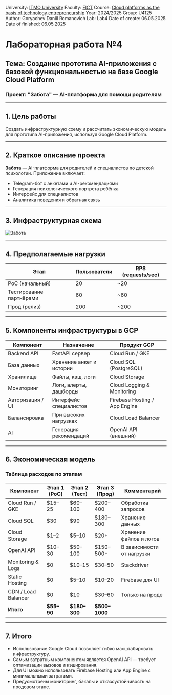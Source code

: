 University: [ITMO University](https://itmo.ru/ru/)
Faculty: [FICT](https://fict.itmo.ru)
Course: [Cloud platforms as the basis of technology entrepreneurship](https://itmo-ict-faculty.github.io/cloud-platforms-as-the-basis-of-technology-entrepreneurship/)
Year: 2024/2025
Group: U4125
Author: Goryachev Daniil Romanovich
Lab: Lab4
Date of create: 06.05.2025
Date of finished: 06.05.2025

# Лабораторная работа №4

## Тема: Создание прототипа AI-приложения с базовой функциональностью на базе Google Cloud Platform

### Проект: "Забота" — AI-платформа для помощи родителям

---

## 1. Цель работы

Создать инфраструктурную схему и рассчитать экономическую модель для прототипа AI-приложения, используя Google Cloud Platform.

---

## 2. Краткое описание проекта

**Забота** — AI-платформа для родителей и специалистов по детской психологии. Приложение включает:

* Telegram-бот с анкетами и AI-рекомендациями
* Генерация психологического портрета ребёнка
* Интерфейс для специалистов
* Аналитика поведения и обратная связь

---

## 3. Инфраструктурная схема

![Забота](https://github.com/user-attachments/assets/eb9d7138-73d0-498a-acd7-ff44ac085032)


---

## 4. Предполагаемые нагрузки

| Этап                    | Пользователи | RPS (requests/sec) |
| ----------------------- | ------------ | ------------------ |
| PoC (начальный)         | 20           | \~20               |
| Тестирование партнёрами | 60           | \~60               |
| Прод (релиз)            | 200          | \~200              |

---

## 5. Компоненты инфраструктуры в GCP

| Компонент        | Назначение               | Продукт GCP                   |
| ---------------- | ------------------------ | ----------------------------- |
| Backend API      | FastAPI сервер           | Cloud Run / GKE               |
| База данных      | Хранение анкет и истории | Cloud SQL (PostgreSQL)        |
| Хранилище        | Файлы, кэш, логи         | Cloud Storage                 |
| Мониторинг       | Логи, алерты, дашборды   | Cloud Logging & Monitoring    |
| Авторизация / UI | Интерфейс специалистов   | Firebase Hosting / App Engine |
| Балансировка     | При высоких нагрузках    | Cloud Load Balancer           |
| AI               | Генерация рекомендаций   | OpenAI API (внешний)          |

---

## 6. Экономическая модель

### Таблица расходов по этапам

| Компонент           | Этап 1 (PoC) | Этап 2 (Тест) | Этап 3 (Прод)  | Комментарий               |
| ------------------- | ------------ | ------------- | -------------- | ------------------------- |
| Cloud Run / GKE     | \$15–25      | \$60–100      | \$200–400      | Обработка запросов        |
| Cloud SQL           | \$30         | \$90          | \$180–300      | Хранение данных           |
| Cloud Storage       | \$1–2        | \$5–10        | \$20+          | Хранение файлов и логов   |
| OpenAI API          | \$10–30      | \$50–100      | \$150–500+     | В зависимости от нагрузки |
| Monitoring & Logs   | \$0          | \$10–15       | \$30–50        | Stackdriver               |
| Static Hosting      | \$0          | \$5–10        | \$10–20        | Firebase для UI           |
| CDN / Load Balancer | \$0          | \$10          | \$30–60        | Только на проде           |
| **Итого**           | **\$55–90**  | **\$180–300** | **\$500–1000** |                           |

---

## 7. Итого

* Использование Google Cloud позволяет гибко масштабировать инфраструктуру.
* Самым затратным компонентом является OpenAI API — требует оптимизации вызовов и кэширования.
* Для UI можно использовать Firebase Hosting или App Engine с минимальными затратами.
* Предусмотрены мониторинг, бэкапы и отказоустойчивость на продовом этапе.


